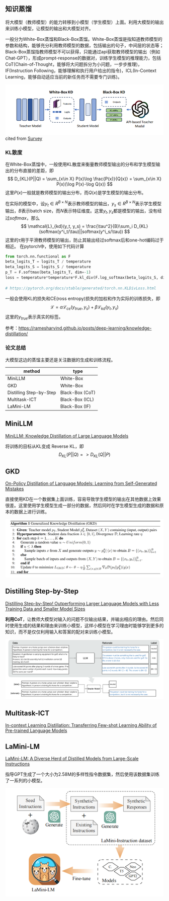 ## 知识蒸馏
将大模型（教师模型）的能力转移到小模型（学生模型）上面。利用大模型的输出来训练小模型，让模型的输出和大模型对齐。

一般分为White-Box蒸馏和Black-Box蒸馏。White-Box蒸馏是指知道教师模型的参数和结构，能够充分利用教师模型的数据，包括输出的句子，中间层的状态等；Black-Box蒸馏指教师模型不可以获得，只能通过api获取教师模型的输出（例如Chat-GPT），形成prompt-response的数据对，训练学生模型的推理能力，包括CoT(Chain-of-Thought，能够将大问题拆分为小问题，一步步推理)，IF(Instruction Following，能够理解和执行用户给出的指令)，ICL(In-Context Learning，能够自动适应当前的新任务而不需要专门训练)。

![Alt text](figs/distillation-white-black-box.png)
cited from [Survey](https://arxiv.org/abs/2404.14294)

### KL散度

在White-Box蒸馏中，一般使用KL散度来衡量教师模型输出的分布和学生模型输出的分布直接的差距，即
$$
D_{KL}(P||Q) = \sum_{x\in X} P(x)\log \frac{P(x)}{Q(x)} = \sum_{x\in X} P(x)(\log P(x)-\log Q(x))
$$
这里$P(x)$一般就是教师模型的输出分布，而$Q(x)$是学生模型的输出分布。

在实际的模型中，设$y_t\in R^{B\times N}$表示教师模型的输出，$y_s \in R^{B\times N}$表示学生模型输出，$B$表示batch size，而$N$表示特征维度。这里$y_t, y_s$都是模型的输出，没有经过$softmax$，那么
$$
\mathcal{L}_{kd}(y_t, y_s) = \frac{\tau^2}{B}\sum_i D_{KL}(softmax(y^i_t/\tau)||softmax(y^i_s/\tau))
$$
这里的$\tau$用于平滑教师模型的输出，防止其输出经过softmax后和one-hot编码过于相近。
在pytorch中，使用如下代码计算
```python
from torch.nn.functional as F
beta_logits_T = logits_T / temperature
beta_logits_S = logits_S / temperature
p_T = F.softmax(beta_logits_T, dim=-1)
loss = temperature*temperature*F.kl_div(F.log_softmax(beta_logits_S, dim=-1), p_T, reduction='batchmean') ##这里学生的分布需要输入之前就log，而教师的分布在函数里面做log，batchmean 就是上面的1/B

# https://pytorch.org/docs/stable/generated/torch.nn.KLDivLoss.html
```


一般会使用KL的损失和CE(ross entropy)损失的加权和作为实际的训练损失，即
$$
\mathcal{L} = \alpha \mathcal{L}_{ce}(y_{true}, y_s) + \beta \mathcal{L}_{kd}(y_t, y_s)
$$ 
这里的$y_{true}$表示真实的标签。

参考：https://ramesharvind.github.io/posts/deep-learning/knowledge-distillation/


### 论文总结
大模型这边的蒸馏主要还是关注数据的生成和训练流程。

|method|type|
|---|---|
|MiniLLM|White-Box|
|GKD|White-Box|
|Distilling Step-by-Step|Black-Box (CoT)|
|Multitask-ICT|Black-Box (ICL)|
|LaMini-LM|Black-Box (IF)|

## MiniLLM
[MiniLLM: Knowledge Distillation of Large Language Models](https://arxiv.org/abs/2306.08543)



将训练的目标从KL变成 Reverse KL，即
$$
D_{KL}(P||Q) => D_{KL}(Q||P)
$$





## GKD
[On-Policy Distillation of Language Models: Learning from Self-Generated Mistakes](https://arxiv.org/abs/2306.13649)

直接使用KD在一个数据集上面训练，容易导致学生模型的输出在其他数据上效果很差。这里使用学生模型生成一部分的数据，然后同时在学生模型生成的数据和原本的数据上进行训练。

![GKD Algorithm](figs/distillation-gkd-algorithm.png)

## Distilling Step-by-Step
[Distilling Step-by-Step! Outperforming Larger Language Models with Less Training Data and Smaller Model Sizes](https://arxiv.org/abs/2305.02301)

**利用CoT**，让教师大模型对输入的问题不仅输出结果，并输出相应的理由。然后同时使用生成的结果和理由来训练小模型，这样小模型在学习理由时能够学到更多的知识，而不是仅仅利用输入和答案的配对来训练小模型。

![Overview](figs/distillation-step-by-step-overview.png)


## Multitask-ICT
[In-context Learning Distillation: Transferring Few-shot Learning Ability of Pre-trained Language Models](https://arxiv.org/abs/2212.10670)

## LaMini-LM
[LaMini-LM: A Diverse Herd of Distilled Models from Large-Scale Instructions](https://arxiv.org/abs/2304.14402)

指导GPT生成了一个大小为2.58M的多样性指令数据集，然后使用该数据集训练了一系列的小模型。

![Overview](figs/distillation-lamini.png)